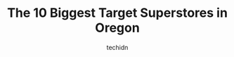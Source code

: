 ---
layout: ampstory
image: https://i0.wp.com/paketmu.com/wp-content/uploads/2023/06/target-0-in-oregon-1686369178.jpeg?resize=640,853
author: techidn
featured: false
description: Explore the diverse Target Superstore scene in Oregon, home to an incredible selection of 10 establishments catering to every taste. Whether youre in search of iconic favorites or undiscove
title: The 10 Biggest Target Superstores in Oregon
cover:
   title: The 10 Biggest Target Superstores in Oregon
   subtitle: RICKPATE
   background: https://paketmu.com/wp-content/uploads/2023/06/target-0-in-oregon-1686369178.jpeg

pages: 
 - layout: thirds
   top: <h1>#1 Target</h1>
   bottom: "<p>Kyle is super helpful!!! He helped me in the grocery section. He has great customer service skills.  Im also so grateful that Target is still open in that neighborhood</p>"
   background: https://paketmu.com/wp-content/uploads/2023/06/target-1-in-oregon-1686369179.jpeg
   backgroundblur: true
 - layout: thirds
   top: <h1>#2 Target</h1>
   bottom: "<p>Just a typical Target. Im not a big fan of Target as a whole, but live their clothing section. I visited this location for some quick shopping. It was almost the closi</p>"
   background: https://paketmu.com/wp-content/uploads/2023/06/target-2-in-oregon-1686369180.jpeg
   cta:
      link: https://paketmu.com/the-10-biggest-target-superstores-in-oregon/
      text: The 10 Biggest Target Superstores in Oregon
 - layout: thirds
   top: <h1>#3 Target</h1>
   bottom: "<p>Dirty. Disorganized. And whoever designed the modern layout of this store should be fired. Its hard to find anything youre looking for and the layout is frustrating a</p>"
   background: https://paketmu.com/wp-content/uploads/2023/06/target-3-in-oregon-1686369180.jpeg
   cta:
      link: https://paketmu.com/the-10-biggest-target-superstores-in-oregon/
      text: The 10 Biggest Target Superstores in Oregon
 - layout: thirds
   top: <h1>#4 Target</h1>
   bottom: "<p>10775 SW Beaverton Hillsdale Hwy, Beaverton, OR 97005, United States</p>"
   background: https://images.unsplash.com/photo-1604871000636-074fa5117945?ixlib=rb-4.0.3&ixid=MnwxMjA3fDB8MHxwaG90by1wYWdlfHx8fGVufDB8fHx8&auto=format&fit=crop&w=640&h=853&q=80
   cta:
      link: https://paketmu.com/the-10-biggest-target-superstores-in-oregon/
      text: The 10 Biggest Target Superstores in Oregon
 - layout: thirds
   top: <h1>#5 Target</h1>
   bottom: "<p>3790 Center St NE, Salem, OR 97301, United States</p>"
   background: https://images.unsplash.com/photo-1618556658017-fd9c732d1360?ixlib=rb-4.0.3&ixid=MnwxMjA3fDB8MHxwaG90by1wYWdlfHx8fGVufDB8fHx8&auto=format&fit=crop&w=640&h=853&q=80
   cta:
      link: https://paketmu.com/the-10-biggest-target-superstores-in-oregon/
      text: The 10 Biggest Target Superstores in Oregon
 - layout: thirds
   top: <h1>#6 Target</h1>
   bottom: "<p>21500 NE Halsey St, Fairview, OR 97024, United States</p>"
   background: https://images.unsplash.com/photo-1561679660-d00ee1e0dc8e?ixlib=rb-4.0.3&ixid=MnwxMjA3fDB8MHxwaG90by1wYWdlfHx8fGVufDB8fHx8&auto=format&fit=crop&w=640&h=853&q=80
   cta:
      link: https://paketmu.com/the-10-biggest-target-superstores-in-oregon/
      text: The 10 Biggest Target Superstores in Oregon
 - layout: thirds
   top: <h1>#7 Target</h1>
   bottom: "<p>9800 SE Washington St, Portland, OR 97216, United States</p>"
   background: https://images.unsplash.com/photo-1614648718611-0635f29016cb?ixlib=rb-4.0.3&ixid=MnwxMjA3fDB8MHxwaG90by1wYWdlfHx8fGVufDB8fHx8&auto=format&fit=crop&w=640&h=853&q=80
   cta:
      link: https://paketmu.com/the-10-biggest-target-superstores-in-oregon/
      text: The 10 Biggest Target Superstores in Oregon
 - layout: thirds
   middle: Continue reading...
   background: https://images.unsplash.com/photo-1618005182384-a83a8bd57fbe?ixlib=rb-4.0.3&ixid=MnwxMjA3fDB8MHxwaG90by1wYWdlfHx8fGVufDB8fHx8&auto=format&fit=crop&w=640&h=853&q=80
   cta:
      link: https://paketmu.com/the-10-biggest-target-superstores-in-oregon/
      text: The 10 Biggest Target Superstores in Oregon
      
---